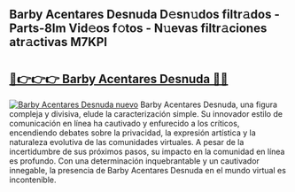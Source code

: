 ## Barby Acentares Desnuda D𝚎sn𝚞dos filtr𝚊dos - Parts-8Im Vid𝚎os f𝚘tos - N𝚞evas filtr𝚊ciones atr𝚊ctivas M7KPI

# <h2><a href="http://mb0o7b7.tromn.icu/?c=Barby+Acentares+Desnuda">🔗👉👉👉 Barby Acentares Desnuda 🔗🔗</a></h2>

[![Barby Acentares Desnuda nuevo](https://i.imgur.com/pEAQMta.gif)](http://mb0o7b7.tromn.icu/?c=Barby+Acentares+Desnuda)
Barby Acentares Desnuda, una figura compleja y divisiva, elude la caracterización simple. Su innovador estilo de comunicación en línea ha cautivado y enfurecido a los críticos, encendiendo debates sobre la privacidad, la expresión artística y la naturaleza evolutiva de las comunidades virtuales. A pesar de la incertidumbre de sus próximos pasos, su impacto en la comunidad en línea es profundo. Con una determinación inquebrantable y un cautivador innegable, la presencia de Barby Acentares Desnuda en el mundo virtual es incontenible.
